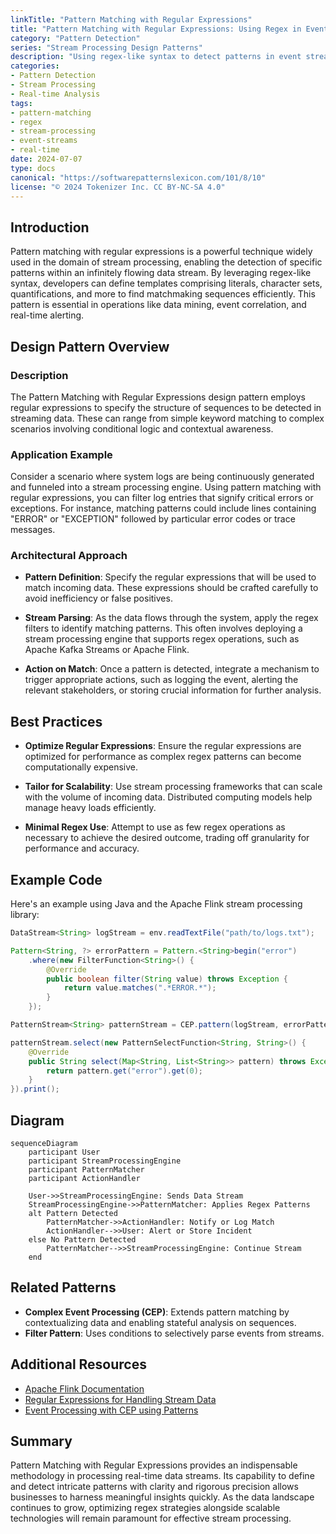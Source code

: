 ```yaml
---
linkTitle: "Pattern Matching with Regular Expressions"
title: "Pattern Matching with Regular Expressions: Using Regex in Event Streams"
category: "Pattern Detection"
series: "Stream Processing Design Patterns"
description: "Using regex-like syntax to detect patterns in event streams. Facilitates efficient parsing and provides a powerful mechanism to identify specific sequences that meet determined criteria, such as error or exception log messages."
categories:
- Pattern Detection
- Stream Processing
- Real-time Analysis
tags:
- pattern-matching
- regex
- stream-processing
- event-streams
- real-time
date: 2024-07-07
type: docs
canonical: "https://softwarepatternslexicon.com/101/8/10"
license: "© 2024 Tokenizer Inc. CC BY-NC-SA 4.0"
---
```


## Introduction

Pattern matching with regular expressions is a powerful technique widely used in the domain of stream processing, enabling the detection of specific patterns within an infinitely flowing data stream. By leveraging regex-like syntax, developers can define templates comprising literals, character sets, quantifications, and more to find matchmaking sequences efficiently. This pattern is essential in operations like data mining, event correlation, and real-time alerting.

## Design Pattern Overview

### Description

The Pattern Matching with Regular Expressions design pattern employs regular expressions to specify the structure of sequences to be detected in streaming data. These can range from simple keyword matching to complex scenarios involving conditional logic and contextual awareness.

### Application Example

Consider a scenario where system logs are being continuously generated and funneled into a stream processing engine. Using pattern matching with regular expressions, you can filter log entries that signify critical errors or exceptions. For instance, matching patterns could include lines containing "ERROR" or "EXCEPTION" followed by particular error codes or trace messages.

### Architectural Approach

- **Pattern Definition**: Specify the regular expressions that will be used to match incoming data. These expressions should be crafted carefully to avoid inefficiency or false positives.
  
- **Stream Parsing**: As the data flows through the system, apply the regex filters to identify matching patterns. This often involves deploying a stream processing engine that supports regex operations, such as Apache Kafka Streams or Apache Flink.

- **Action on Match**: Once a pattern is detected, integrate a mechanism to trigger appropriate actions, such as logging the event, alerting the relevant stakeholders, or storing crucial information for further analysis.

## Best Practices

- **Optimize Regular Expressions**: Ensure the regular expressions are optimized for performance as complex regex patterns can become computationally expensive.

- **Tailor for Scalability**: Use stream processing frameworks that can scale with the volume of incoming data. Distributed computing models help manage heavy loads efficiently.

- **Minimal Regex Use**: Attempt to use as few regex operations as necessary to achieve the desired outcome, trading off granularity for performance and accuracy.

## Example Code

Here's an example using Java and the Apache Flink stream processing library:

```java
DataStream<String> logStream = env.readTextFile("path/to/logs.txt");

Pattern<String, ?> errorPattern = Pattern.<String>begin("error")
    .where(new FilterFunction<String>() {
        @Override
        public boolean filter(String value) throws Exception {
            return value.matches(".*ERROR.*");
        }
    });

PatternStream<String> patternStream = CEP.pattern(logStream, errorPattern);

patternStream.select(new PatternSelectFunction<String, String>() {
    @Override
    public String select(Map<String, List<String>> pattern) throws Exception {
        return pattern.get("error").get(0);
    }
}).print();
```

## Diagram

```mermaid
sequenceDiagram
    participant User
    participant StreamProcessingEngine
    participant PatternMatcher
    participant ActionHandler

    User->>StreamProcessingEngine: Sends Data Stream
    StreamProcessingEngine->>PatternMatcher: Applies Regex Patterns
    alt Pattern Detected
        PatternMatcher->>ActionHandler: Notify or Log Match
        ActionHandler-->>User: Alert or Store Incident
    else No Pattern Detected
        PatternMatcher-->>StreamProcessingEngine: Continue Stream
    end
```

## Related Patterns

- **Complex Event Processing (CEP)**: Extends pattern matching by contextualizing data and enabling stateful analysis on sequences.
- **Filter Pattern**: Uses conditions to selectively parse events from streams.

## Additional Resources

- [Apache Flink Documentation](https://flink.apache.org)
- [Regular Expressions for Handling Stream Data](https://www.regular-expressions.info)
- [Event Processing with CEP using Patterns](https://docs.confluent.io/current/streams/)

## Summary

Pattern Matching with Regular Expressions provides an indispensable methodology in processing real-time data streams. Its capability to define and detect intricate patterns with clarity and rigorous precision allows businesses to harness meaningful insights quickly. As the data landscape continues to grow, optimizing regex strategies alongside scalable technologies will remain paramount for effective stream processing.
